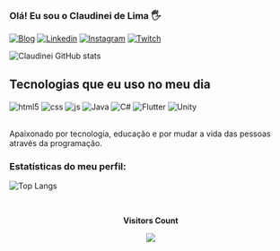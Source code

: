 ### Olá! Eu sou o Claudinei de Lima 🖐️

[![Blog](https://img.shields.io/badge/website-000000?style=for-the-badge&logo=About.me&logoColor=white)](https://cfrdlima.github.io/Portifolio-WEB/)
[![Linkedin](https://img.shields.io/badge/LinkedIn-0077B5?style=for-the-badge&logo=linkedin&logoColor=white)](https://www.linkedin.com/in/claudinei-de-lima-690b4021a/)
[![Instagram](https://img.shields.io/badge/Instagram-E4405F?style=for-the-badge&logo=instagram&logoColor=white)](https://www.instagram.com/claudineidelima2/)
[![Twitch](https://img.shields.io/badge/Twitch-9146FF?style=for-the-badge&logo=twitch&logoColor=white)](https://www.twitch.tv/xablauzeraaaa)

![Claudinei GitHub stats](https://github-readme-stats.vercel.app/api?username=cfrdlima&show_icons=true&theme=radical)

## Tecnologias que eu uso no meu dia

<div style="display: inline_block">
  <img align="center" alt="html5" src="https://img.shields.io/badge/HTML5-E34F26?style=for-the-badge&logo=html5&logoColor=white" />
  <img align="center" alt="css" src="https://img.shields.io/badge/CSS3-1572B6?style=for-the-badge&logo=css3&logoColor=white" />
  <img align="center" alt="js" src="https://img.shields.io/badge/JavaScript-F7DF1E?style=for-the-badge&logo=javascript&logoColor=black" />
  <img align="center" alt="Java" src="https://img.shields.io/badge/Java-ED8B00?style=for-the-badge&logo=openjdk&logoColor=white" />
  <img align="center" alt="C#" src="https://img.shields.io/badge/C%23-239120?style=for-the-badge&logo=c-sharp&logoColor=white" />
  <img align="center" alt="Flutter" src="https://img.shields.io/badge/Flutter-02569B?style=for-the-badge&logo=flutter&logoColor=white" />
  <img align="center" alt="Unity" src="https://img.shields.io/badge/Unity-100000?style=for-the-badge&logo=unity&logoColor=white" />
</div><br/>

Apaixonado por tecnologia, educação e por mudar a vida das pessoas através da programação.

### Estatísticas do meu perfil:
![Top Langs](https://github-readme-stats.vercel.app/api/top-langs/?username=cfrdlima&hide)

<div align="center">
<br><p align="centre"><b>Visitors Count</b></p>  
<p align="center"><img align="center" src="https://profile-counter.glitch.me/{cfrdlima}/count.svg" /></p> 
<br>
</div>


